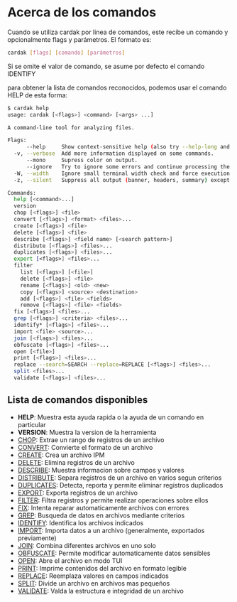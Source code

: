 # Acerca de los comandos

Cuando se utiliza cardak por linea de comandos, este recibe un comando y opcionalmente flags y parámetros. El formato es:

```bash
cardak [flags] [comando] [parámetros]
```
Si se omite el valor de comando, se asume por defecto el comando IDENTIFY

para obtener la lista de comandos reconocidos, podemos usar el comando HELP de esta forma:

```bash
$ cardak help
usage: cardak [<flags>] <command> [<args> ...]

A command-line tool for analyzing files.

Flags:
      --help     Show context-sensitive help (also try --help-long and --help-man).
  -v, --verbose  Add more information displayed on some commands.
      --mono     Supress color on output.
      --ignore   Try to ignore some errors and continue processing the file
  -W, --width    Ignore small terminal width check and force execution
  -z, --silent   Suppress all output (banner, headers, summary) except the results. Specially useful for DESCRIBE command piped to a search utility like fzf

Commands:
  help [<command>...]
  version
  chop [<flags>] <file>
  convert [<flags>] <format> <files>...
  create [<flags>] <file>
  delete [<flags>] <file>
  describe [<flags>] <field name> [<search pattern>]
  distribute [<flags>] <files>...
  duplicates [<flags>] <files>...
  export [<flags>] <files>...
  filter
    list [<flags>] [<file>]
    delete [<flags>] <file>
    rename [<flags>] <old> <new>
    copy [<flags>] <source> <destination>
    add [<flags>] <file> <fields>
    remove [<flags>] <file> <fields>
  fix [<flags>] <files>...
  grep [<flags>] <criteria> <files>...
  identify* [<flags>] <files>...
  import <file> <source>...
  join [<flags>] <files>...
  obfuscate [<flags>] <files>...
  open [<file>]
  print [<flags>] <files>...
  replace --search=SEARCH --replace=REPLACE [<flags>] <files>...
  split <files>...
  validate [<flags>] <files>...
```

## Lista de comandos disponibles

- **HELP**: Muestra esta ayuda rapida o la ayuda de un comando en particular
- **VERSION**: Muestra la version de la herramienta
- [CHOP](chop): Extrae un rango de registros de un archivo
- [CONVERT](convert): Convierte el formato de un archivo
- [CREATE](create): Crea un archivo IPM
- [DELETE](delete): Elimina registros de un archivo
- [DESCRIBE](describe): Muestra informacion sobre campos y valores
- [DISTRIBUTE](distribute): Separa registros de un archivo en varios segun criterios
- [DUPLICATES](duplicates): Detecta, reporta y permite eliminar registros duplicados
- [EXPORT](export): Exporta registros de un archivo
- [FILTER](filter): Filtra registros y permite realizar operaciones sobre ellos
- [FIX](fix): Intenta reparar automaticamente archivos con errores
- [GREP](grep): Busqueda de datos en archivos mediante criterios
- [IDENTIFY](identify): Identifica los archivos indicados
- [IMPORT](import): Importa datos a un archivo (generalmente, exportados previamente)
- [JOIN](join): Combina diferentes archivos en uno solo
- [OBFUSCATE](obfuscate): Permite modificar automaticamente datos sensibles
- [OPEN](open): Abre el archivo en modo TUI
- [PRINT](print): Imprime contenidos del archivo en formato legible
- [REPLACE](replace): Reemplaza valores en campos indicados
- [SPLIT](split): Divide un archivo en archivos mas pequeños
- [VALIDATE](validate): Valda la estructura e integridad de un archivo

